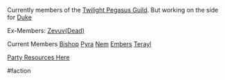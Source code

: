 Currently members of the [Twilight Pegasus Guild](Twilight%20Pegasus%20Guild.md).
But working on the side for [Duke](Duke's%20Organisation.md)

Ex-Members:
[Zevuv(Dead)](Zevuv(Dead).md)

Current Members
[Bishop](Bishop.md)
[Pyra](Pyra.md)
[Nem](Nem.md)
[Embers](Embers.md)
[Terayl](Terayl)

[Party Resources Here](Party-Resources.md)


#faction